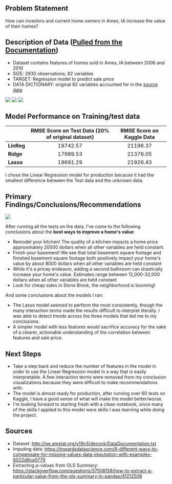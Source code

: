 ## Problem Statement

How can investors and current home owners in Ames, IA increase the value of their homes?

## Description of Data ([Pulled from the Documentation](http://jse.amstat.org/v19n3/decock/DataDocumentation.txt))
* Dataset contains features of homes sold in Ames, IA between 2006 and 2010
* SIZE: 2930 observations, 82 variables
* TARGET: Regression model to predict sale price
* DATA DICTIONARY: original 82 variables accounted for in the [source data](http://jse.amstat.org/v19n3/decock/DataDocumentation.txt)

![](./images/sales_price_boxplot.png)
![](./images/home_price_pre_post_1983.png)
![](./images/mean_price_overall_quality.png)

## Model Performance on Training/test data

|            | **RMSE Score on Test Data (20% of original dataset)** | **RMSE Score on Kaggle Data** |
|------------|-----------------------------------------------------------|-------------------------------|
| **LinReg** |                 <center>19742.57</center>                 | <center>21196.37</center>     |
| **Ridge**  |                 <center>17989.53</center>                 | <center>21378.05</center>     |
| **Lasso**  |                 <center>19691.29</center>                 | <center>21926.43</center>     |

I chose the Linear Regression model for production because it had the smallest difference between the Test data and the unknown data.

## Primary Findings/Conclusions/Recommendations

![](./images/Coef_vals_linreg.png)

After running all the tests on the data, I've come to the following conclusions about the **best ways to improve a home's value**:
* Remodel your kitchen! The quality of a kitchen impacts a home price approximately 20000 dollars when all other variables are held constant.
* Finish your basement! We see that total basement square footage and finished basement square footage both positively impact your home's value by about 8000 dollars when all other variables are held constant
* While it's a pricey endeavor, adding a second bathroom can drastically increase your home's value. Estimates range between 12,000-32,000 dollars when all other variables are held constant
* Look for cheap sales in Stone Brook, the neighborhood is booming!

And some conclusions about the models I ran:
* The Lasso model seemed to perform the most consistently, though the many interaction terms made the results difficult to interpret literally. I was able to detect trends across the three models that led me to my conclusions.
* A simpler model with less features would sacrifice accuracy for the sake of a clearer, actionable understanding of the correlation between features and sale price.

## Next Steps

* Take a step back and reduce the number of features in the model in order to use the Linear Regression model in a way that is easily interpretable. A few interaction terms were removed from my conclusion visualizations because they were difficult to make recommendations with.
* The model is almost ready for production, after running over 60 tests on Kaggle, I have a good sense of what will make the model better/worse.
* I'm looking forward to starting fresh with a clean notebook, since many of the skills I applied to this model were skills I was learning while doing the project.

## Sources

* Dataset: http://jse.amstat.org/v19n3/decock/DataDocumentation.txt
* Imputing data: https://towardsdatascience.com/6-different-ways-to-compensate-for-missing-values-data-imputation-with-examples-6022d9ca0779
* Extracting p-values from OLS Summary: https://stackoverflow.com/questions/37508158/how-to-extract-a-particular-value-from-the-ols-summary-in-pandas/41212509